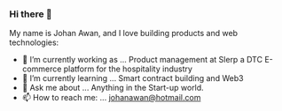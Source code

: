 ### Hi there 👋

My name is Johan Awan, and I love building products and web technologies:

- 🔭 I’m currently working as ... Product management at Slerp a DTC E-commerce platform for the hospitality industry
- 🌱 I’m currently learning ... Smart contract building and Web3
- 💬 Ask me about ... Anything in the Start-up world.
- 📫 How to reach me: ... johanawan@hotmail.com
